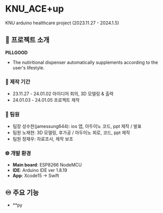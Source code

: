 # KNU_ACE+up
KNU arduino healthcare project (2023.11.27 - 2024.1.5)

## 📑 프로젝트 소개 
**PILLGOOD**
- The nutiritional dispenser automatically supplements according to the user's lifestyle.


### 📅 제작 기간
- 23.11.27 - 24.01.02 아이디어 회의, 3D 모델링 & 출력
- 24.01.03 - 24.01.05 프로젝트 제작

### 🔗 팀원 
- 팀장 성수한(jamessung644): ios 앱, 아두이노 코드, ppt 제작 / 발표
- 팀원 노재현: 3D 모델링, 후가공 / 아두이노 회로, 코드, ppt 제작
- 팀원 정재우: 자료조사, 제작 보조

### 🌐 개발 환경
- **Main board**: ESP8266 NodeMCU
- **IDE**: Arduino IDE ver 1.8.19
- **App**: Xcode15 -> Swift

## ♾️ 주요 기능
- **py
